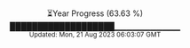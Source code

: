 <p align="center">
⏳Year Progress (63.63 %) <br>
███████████████████▁▁▁▁▁▁▁▁▁▁▁ <br>
<sub>Updated: Mon, 21 Aug 2023 06:03:07 GMT</sub>
</p>

